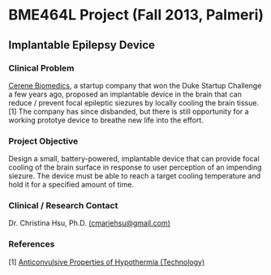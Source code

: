 BME464L Project (Fall 2013, Palmeri)
====================================

Implantable Epilepsy Device
---------------------------

### Clinical Problem ###
[Cerene Biomedics](http://cerenebiomedics.com/), a startup company that won
the Duke Startup Challenge a few years ago, proposed an implantable device in
the brain that can reduce / prevent focal epileptic siezures by locally cooling
the brain tissue. [1]  The company has since disbanded, but there is still
opportunity for a working prototye device to breathe new life into the effort.

### Project Objective ###
Design a small, battery-powered, implantable device that can provide focal
cooling of the brain surface in response to user perception of an impending
siezure.  The device must be able to reach a target cooling temperature and
hold it for a specified amount of time.

### Clinical / Research Contact ###

Dr. Christina Hsu, Ph.D. [(cmariehsu@gmail.com)](mailto:cmariehsu@gmail.com)

### References ###

[1] [Anticonvulsive Properties of Hypothermia (Technology)](http://cerenebiomedics.com/technology/)
